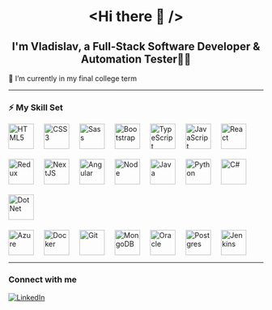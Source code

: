 

<!--
**vyatsenk0/vyatsenk0** is a ✨ _special_ ✨ repository because its `README.md` (this file) appears on your GitHub profile.
-->

<h1 align="center">&lt;Hi there 👋 /&gt;</h1>
<h2 align="center">I'm Vladislav, a Full-Stack Software Developer & Automation Tester👨‍💻</h2>
🔭 I’m currently in my final college term

<hr>

<h3>⚡ My Skill Set </h3> 

<div style="display: flex; align-items: center; gap: 20px; flex-wrap: wrap;">
  <img src="https://upload.wikimedia.org/wikipedia/commons/thumb/6/61/HTML5_logo_and_wordmark.svg/195px-HTML5_logo_and_wordmark.svg.png" alt="HTML5" height="50" />
  <img src="https://profilinator.rishav.dev/skills-assets/css3-original-wordmark.svg" alt="CSS3" height="50" />
  <img src="https://profilinator.rishav.dev/skills-assets/sass-original.svg" alt="Sass" height="50" />
  <img src="https://profilinator.rishav.dev/skills-assets/bootstrap-plain.svg" alt="Bootstrap" height="50" />
  <img src="https://profilinator.rishav.dev/skills-assets/typescript-original.svg" alt="TypeScript" height="50" />
  <img src="https://profilinator.rishav.dev/skills-assets/javascript-original.svg" alt="JavaScript" height="50" />
  <img src="https://profilinator.rishav.dev/skills-assets/react-original-wordmark.svg" alt="React" height="50" />
  <img src="https://profilinator.rishav.dev/skills-assets/redux-original.svg" alt="Redux" height="50" />
  <img src="https://profilinator.rishav.dev/skills-assets/nextjs.png" alt="NextJS" height="50" />
  <img src="https://profilinator.rishav.dev/skills-assets/angularjs-original.svg" alt="Angular" height="50" />
  <img src="https://profilinator.rishav.dev/skills-assets/nodejs-original-wordmark.svg" alt="Node" height="50" />
<!--   <img src="https://profilinator.rishav.dev/skills-assets/express-original-wordmark.svg" alt="Express" height="50" /> -->
  <img src="https://profilinator.rishav.dev/skills-assets/java-original-wordmark.svg" alt="Java" height="50" />
  <img src="https://profilinator.rishav.dev/skills-assets/python-original.svg" alt="Python" height="50" />
  <img src="https://profilinator.rishav.dev/skills-assets/csharp-original.svg" alt="C#" height="50" />
  <img src="https://profilinator.rishav.dev/skills-assets/dot-net-original-wordmark.svg" alt="DotNet" height="50" />
</div>


  
 

<div style="display: flex; align-items: center; gap: 20px; margin-top: 20px;">
  <img src="https://profilinator.rishav.dev/skills-assets/microsoft_azure-icon.svg" alt="Azure" height="50" />
  <img src="https://profilinator.rishav.dev/skills-assets/docker-original-wordmark.svg" alt="Docker" height="50" />
  <img src="https://profilinator.rishav.dev/skills-assets/git-scm-icon.svg" alt="Git" height="50" />
  <img src="https://profilinator.rishav.dev/skills-assets/mongodb-original-wordmark.svg" alt="MongoDB" height="50" />
  <img src="https://profilinator.rishav.dev/skills-assets/oracle-original.svg" alt="Oracle" height="50" />
  <img src="https://profilinator.rishav.dev/skills-assets/postgresql-original-wordmark.svg" alt="Postgres" height="50" />
  <img src="https://profilinator.rishav.dev/skills-assets/jenkins-icon.svg" alt="Jenkins" height="50" />
</div>
    
  
<hr>



<h3> Connect with me </h3> 
<a href="https://www.linkedin.com/in/vladislav-yatsenko/" target="_blank">
  <img src="https://img.shields.io/badge/linkedin-%231E77B5.svg?&style=for-the-badge&logo=linkedin&logoColor=white" alt="LinkedIn">
</a>




